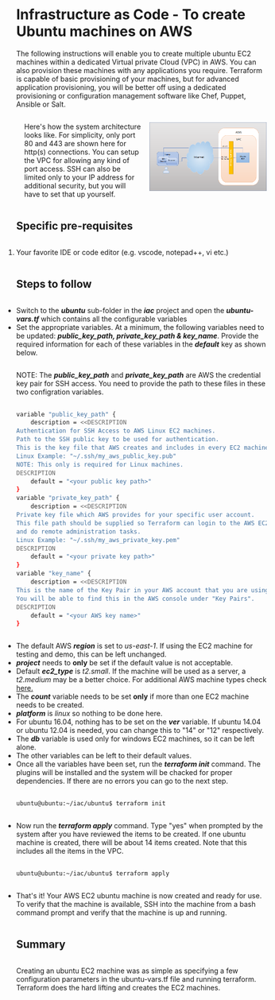 # Infrastructure as Code - To create Ubuntu machines on AWS

The following instructions will enable you to create multiple ubuntu EC2 machines within a dedicated Virtual private Cloud (VPC) in AWS. You can also provision these machines with any applications you require. Terraform is capable of basic provisioning of your machines, but for advanced application provisioning, you will be better off using a dedicated provisioning or configuration management software like Chef, Puppet, Ansible or Salt.

<div class="twocol"></div>

Here's how the system architecture looks like. For simplicity, only port 80 and 443 are shown here for http(s) connections. You can setup the VPC for allowing any kind of port access. SSH can also be limited only to your IP address for additional security, but you will have to set that up yourself.

![AWS EC2 Architecture (ubuntu)](./ubuntu.png "AWS EC2 Architecture (ubuntu)")

<div class="onecol"></div>

## Specific pre-requisites

1) Your favorite IDE or code editor (e.g. vscode, notepad++, vi etc.)

## Steps to follow  

- Switch to the ***ubuntu*** sub-folder in the ***iac*** project and open the ***ubuntu-vars.tf*** which contains all the configurable variables
- Set the appropriate variables. At a minimum, the following variables need to be updated: ***public_key_path, private_key_path & key_name***. Provide the required information for each of these variables in the ***default*** key as shown below.

NOTE: The ***public_key_path*** and ***private_key_path*** are AWS the credential key pair for SSH access. You need to provide the path to these files in these two configration variables.

```bash
variable "public_key_path" {
    description = <<DESCRIPTION
Authentication for SSH Access to AWS Linux EC2 machines.
Path to the SSH public key to be used for authentication.
This is the key file that AWS creates and includes in every EC2 machine.
Linux Example: "~/.ssh/my_aws_public_key.pub"
NOTE: This only is required for Linux machines.
DESCRIPTION
    default = "<your public key path>"
}
variable "private_key_path" {
    description = <<DESCRIPTION
Private key file which AWS provides for your specific user account.
This file path should be supplied so Terraform can login to the AWS EC2 machine
and do remote administration tasks.
Linux Example: "~/.ssh/my_aws_private_key.pem"
DESCRIPTION
    default = "<your private key path>"
}
variable "key_name" {
    description = <<DESCRIPTION
This is the name of the Key Pair in your AWS account that you are using.
You will be able to find this in the AWS console under "Key Pairs".
DESCRIPTION
    default = "<your AWS key name>"
}  
```

- The default AWS ***region*** is set to *us-east-1*. If using the EC2 machine for testing and demo, this can be left unchanged.
- ***project*** needs to **only** be set if the default value is not acceptable.
- Default ***ec2_type*** is *t2.small*. If the machine will be used as a server, a *t2.medium* may be a better choice. For additional AWS machine types check [here.](https://aws.amazon.com/ec2/instance-types/)
- The ***count*** variable needs to be set **only** if more than one EC2 machine needs to be created.
- ***platform*** is *linux* so nothing to be done here.
- For ubuntu 16.04, nothing has to be set on the ***ver*** variable. If ubuntu 14.04 or ubuntu 12.04 is needed, you can change this to "14" or "12" respectively.
- The ***db*** variable is used only for windows EC2 machines, so it can be left alone.
- The other variables can be left to their default values.
- Once all the variables have been set, run the ***terraform init*** command. The plugins will be installed and the system will be chacked for proper dependencies. If there are no errors you can go to the next step.  

```bash
ubuntu@ubuntu:~/iac/ubuntu$ terraform init
```

- Now run the ***terraform apply*** command. Type "yes" when prompted by the system after you have reviewed the items to be created. If one ubuntu machine is created, there will be about 14 items created. Note that this includes all the items in the VPC.

```bash
ubuntu@ubuntu:~/iac/ubuntu$ terraform apply
```

- That's it! Your AWS EC2 ubuntu machine is now created and ready for use. To verify that the machine is available, SSH into the machine from a bash command prompt and verify that the machine is up and running.

## Summary

Creating an ubuntu EC2 machine was as simple as specifying a few configuration parameters in the ubuntu-vars.tf file and running terraform. Terraform does the hard lifting and creates the EC2 machines.  

<style>
.twocol ~ * { width: 50%; float: left; box-sizing: border-box; padding-left: 1rem; }
.onecol ~ * { clear: both; width: 100%; padding-left: 0; }
</style>
